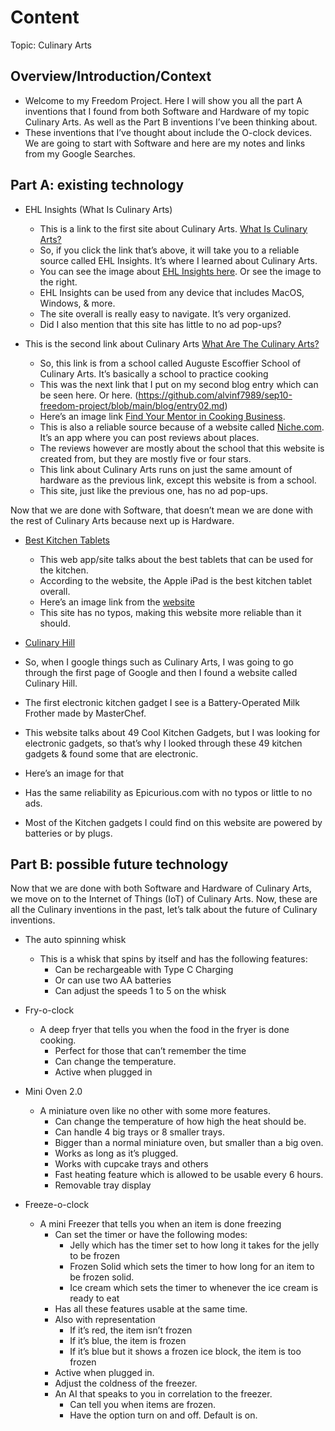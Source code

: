 # Content
Topic: Culinary Arts

## Overview/Introduction/Context
* Welcome to my Freedom Project. Here I will show you all the part A inventions that I found from both Software and Hardware of my topic Culinary Arts. As well as the Part B inventions I’ve been thinking about.
* These inventions that I’ve thought about include the O-clock devices. We are going to start with Software and here are my notes and links from my Google Searches.

## Part A: existing technology
* EHL Insights (What Is Culinary Arts)
  * This is a link to the first site about Culinary Arts. [What Is Culinary Arts?](https://hospitalityinsights.ehl.edu/culinary-arts#:~:text=So%2C%20put%20simply%2C%20culinary%20arts,professions%20that%20involve%20food%20service)
  * So, if you click the link that’s above, it will take you to a reliable source called EHL Insights. It’s where I learned about Culinary Arts.
  * You can see the image about [EHL Insights here](https://info.ehl.edu/hubfs/Hospitality_Insights_EHL_Master_In_Global-Hospitality_Business_Header_001.jpg). Or see the image to the right.
  * EHL Insights can be used from any device that includes MacOS, Windows, & more.
  * The site overall is really easy to navigate. It’s very organized.
  * Did I also mention that this site has little to no ad pop-ups?

* This is the second link about Culinary Arts [What Are The Culinary Arts?](https://www.escoffier.edu/blog/culinary-arts/what-are-the-culinary-arts/)
  * So, this link is from a school called Auguste Escoffier School of Culinary Arts. It’s basically a school to practice cooking
  * This was the next link that I put on my second blog entry which can be seen here. Or here. (https://github.com/alvinf7989/sep10-freedom-project/blob/main/blog/entry02.md)
  * Here’s an image link [Find Your Mentor in Cooking Business](https://www.escoffier.edu/wp-content/uploads/2022/05/Escoffier-Mentor-1080-%C3%97-1080-px.png).
  * This is also a reliable source because of a website called [Niche.com](https://www.niche.com/colleges/escoffier-school-of-culinary-arts-boulder/#:~:text=The%20chef%20instructors%20do%20their,my%20decision%20to%20attend%20Escoffier!&text=Being%20a%20student%20at%20the,has%20been%20wonderful%20thus%20far). It’s an app where you can post reviews about places.
  * The reviews however are mostly about the school that this website is created from, but they are mostly five or four stars.
  * This link about Culinary Arts runs on just the same amount of hardware as the previous link, except this website is from a school.
  * This site, just like the previous one, has no ad pop-ups.

Now that we are done with Software, that doesn’t mean we are done with the rest of Culinary Arts because next up is Hardware.

* [Best Kitchen Tablets](https://www.epicurious.com/expert-advice/the-best-tablets-for-the-kitchen-article)
  * This web app/site talks about the best tablets that can be used for the kitchen.
  * According to the website, the Apple iPad is the best kitchen tablet overall.
  * Here’s an image link from the [website](https://assets.epicurious.com/photos/6164955a4ec4c7291c4d1076/16:9/w_2240,c_limit/BestTablets_INSET_V1_120519_13636_V3_final.jpg)
  * This site has no typos, making this website more reliable than it should.

* [Culinary Hill](https://www.culinaryhill.com/cool-kitchen-gadgets/)
 * So, when I google things such as Culinary Arts, I was going to go through the first page of Google and then I found a website called Culinary Hill.
 * The first electronic kitchen gadget I see is a Battery-Operated Milk Frother made by MasterChef.
 * This website talks about 49 Cool Kitchen Gadgets, but I was looking for electronic gadgets, so that’s why I looked through these 49 kitchen gadgets & found some that are electronic.
 * Here’s an image for that
 * Has the same reliability as Epicurious.com with no typos or little to no ads.
 * Most of the Kitchen gadgets I could find on this website are powered by batteries or by plugs.


## Part B: possible future technology

Now that we are done with both Software and Hardware of Culinary Arts, we move on to the Internet of Things (IoT) of Culinary Arts.
Now, these are all the Culinary inventions in the past, let’s talk about the future of Culinary inventions.
* The auto spinning whisk
  * This is a whisk that spins by itself and has the following features:
    * Can be rechargeable with Type C Charging
    * Or can use two AA batteries
    * Can adjust the speeds 1 to 5 on the whisk

* Fry-o-clock
  * A deep fryer that tells you when the food in the fryer is done cooking.
    * Perfect for those that can’t remember the time
    * Can change the temperature.
    * Active when plugged in

* Mini Oven 2.0
  * A miniature oven like no other with some more features.
    * Can change the temperature of how high the heat should be.
    * Can handle 4 big trays or 8 smaller trays.
    * Bigger than a normal miniature oven, but smaller than a big oven.
    * Works as long as it’s plugged.
    * Works with cupcake trays and others
    * Fast heating feature which is allowed to be usable every 6 hours.
    * Removable tray display

* Freeze-o-clock
  * A mini Freezer that tells you when an item is done freezing
    * Can set the timer or have the following modes:
      * Jelly which has the timer set to how long it takes for the jelly to be frozen
      * Frozen Solid which sets the timer to how long for an item to be frozen solid.
      * Ice cream which sets the timer to whenever the ice cream is ready to eat
    * Has all these features usable at the same time.
    * Also with representation
      * If it’s red, the item isn’t frozen
      * If it’s blue, the item is frozen
      * If it’s blue but it shows a frozen ice block, the item is too frozen
    * Active when plugged in.
    * Adjust the coldness of the freezer.
    * An AI that speaks to you in correlation to the freezer.
      * Can tell you when items are frozen.
      * Have the option turn on and off. Default is on.
